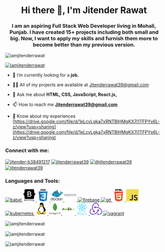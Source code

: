 <h1 align="center">Hi there 👋, I'm Jitender Rawat</h1>
<h3 align="center">I am an aspiring Full Stack Web Developer living in Mohali, Punjab. I have created 15+ projects including both small and big. Now, I want to apply my skills and furnish them more to become better than my previous version.</h3>

<p align="left"> <img src="https://komarev.com/ghpvc/?username=iamjitenderrawat&label=Profile%20views&color=0e75b6&style=flat" alt="iamjitenderrawat" /> </p>

<p align="left"> <a href="https://github.com/ryo-ma/github-profile-trophy"><img src="https://github-profile-trophy.vercel.app/?username=iamjitenderrawat" alt="iamjitenderrawat" /></a> </p>

<!-- - 🌱 I’m currently learning **.** -->
- 🌱 I’m currently looking for a **job.**

- 👨‍💻 All of my projects are available at [Jitenderrawat39@gmail.com](Jitenderrawat39@gmail.com)

- 💬 Ask me about **HTML, CSS, JavaScript, React.js,**

- 📫 How to reach me **Jitenderrawat39@gmail.com**

- 📄 Know about my experiences [https://drive.google.com/file/d/1eLcvLgka7xRNTBlHMgKX7i1TFPYx6L-z/view?usp=sharing](https://drive.google.com/file/d/1eLcvLgka7xRNTBlHMgKX7i1TFPYx6L-z/view?usp=sharing)

<h3 align="left">Connect with me:</h3>
<p align="left">
<a href="https://linkedin.com/in/jitender-b38491217" target="blank"><img align="center" src="https://raw.githubusercontent.com/rahuldkjain/github-profile-readme-generator/master/src/images/icons/Social/linked-in-alt.svg" alt="jitender-b38491217" height="30" width="40" /></a>
<a href="https://codesandbox.com/jitenderrawat39" target="blank"><img align="center" src="https://raw.githubusercontent.com/rahuldkjain/github-profile-readme-generator/master/src/images/icons/Social/codesandbox.svg" alt="jitenderrawat39" height="30" width="40" /></a>
<a href="https://www.hackerrank.com/@jitenderrawat39" target="blank"><img align="center" src="https://raw.githubusercontent.com/rahuldkjain/github-profile-readme-generator/master/src/images/icons/Social/hackerrank.svg" alt="@jitenderrawat39" height="30" width="40" /></a>
<a href="https://www.leetcode.com/jitenderrawat39" target="blank"><img align="center" src="https://raw.githubusercontent.com/rahuldkjain/github-profile-readme-generator/master/src/images/icons/Social/leet-code.svg" alt="jitenderrawat39" height="30" width="40" /></a>
</p>

<h3 align="left">Languages and Tools:</h3>
<p align="left"> <a href="https://babeljs.io/" target="_blank" rel="noreferrer"> <img src="https://www.vectorlogo.zone/logos/babeljs/babeljs-icon.svg" alt="babel" width="40" height="40"/> </a> <a href="https://getbootstrap.com" target="_blank" rel="noreferrer"> <img src="https://raw.githubusercontent.com/devicons/devicon/master/icons/bootstrap/bootstrap-plain-wordmark.svg" alt="bootstrap" width="40" height="40"/> </a> <a href="https://www.w3schools.com/css/" target="_blank" rel="noreferrer"> <img src="https://raw.githubusercontent.com/devicons/devicon/master/icons/css3/css3-original-wordmark.svg" alt="css3" width="40" height="40"/> </a> <a href="https://www.docker.com/" target="_blank" rel="noreferrer"> <img src="https://raw.githubusercontent.com/devicons/devicon/master/icons/docker/docker-original-wordmark.svg" alt="docker" width="40" height="40"/> </a> <a href="https://expressjs.com" target="_blank" rel="noreferrer"> <img src="https://raw.githubusercontent.com/devicons/devicon/master/icons/express/express-original-wordmark.svg" alt="express" width="40" height="40"/> </a> <a href="https://firebase.google.com/" target="_blank" rel="noreferrer"> <img src="https://www.vectorlogo.zone/logos/firebase/firebase-icon.svg" alt="firebase" width="40" height="40"/> </a> <a href="https://git-scm.com/" target="_blank" rel="noreferrer"> <img src="https://www.vectorlogo.zone/logos/git-scm/git-scm-icon.svg" alt="git" width="40" height="40"/> </a> <a href="https://www.w3.org/html/" target="_blank" rel="noreferrer"> <img src="https://raw.githubusercontent.com/devicons/devicon/master/icons/html5/html5-original-wordmark.svg" alt="html5" width="40" height="40"/> </a> <a href="https://developer.mozilla.org/en-US/docs/Web/JavaScript" target="_blank" rel="noreferrer"> <img src="https://raw.githubusercontent.com/devicons/devicon/master/icons/javascript/javascript-original.svg" alt="javascript" width="40" height="40"/> </a> <a href="https://kubernetes.io" target="_blank" rel="noreferrer"> <img src="https://www.vectorlogo.zone/logos/kubernetes/kubernetes-icon.svg" alt="kubernetes" width="40" height="40"/> </a> <a href="https://www.linux.org/" target="_blank" rel="noreferrer"> <img src="https://raw.githubusercontent.com/devicons/devicon/master/icons/linux/linux-original.svg" alt="linux" width="40" height="40"/> </a> <a href="https://www.mongodb.com/" target="_blank" rel="noreferrer"> <img src="https://raw.githubusercontent.com/devicons/devicon/master/icons/mongodb/mongodb-original-wordmark.svg" alt="mongodb" width="40" height="40"/> </a> <a href="https://nodejs.org" target="_blank" rel="noreferrer"> <img src="https://raw.githubusercontent.com/devicons/devicon/master/icons/nodejs/nodejs-original-wordmark.svg" alt="nodejs" width="40" height="40"/> </a> <a href="https://reactjs.org/" target="_blank" rel="noreferrer"> <img src="https://raw.githubusercontent.com/devicons/devicon/master/icons/react/react-original-wordmark.svg" alt="react" width="40" height="40"/> </a> <a href="https://redux.js.org" target="_blank" rel="noreferrer"> <img src="https://raw.githubusercontent.com/devicons/devicon/master/icons/redux/redux-original.svg" alt="redux" width="40" height="40"/> </a> <a href="https://www.vagrantup.com/" target="_blank" rel="noreferrer"> <img src="https://www.vectorlogo.zone/logos/vagrantup/vagrantup-icon.svg" alt="vagrant" width="40" height="40"/> </a> </p>

<p><img align="center" src="https://github-readme-stats.vercel.app/api/top-langs?username=iamjitenderrawat&show_icons=true&locale=en&layout=compact" alt="iamjitenderrawat" /></p>

<p><img align="center" src="https://github-readme-stats.vercel.app/api?username=iamjitenderrawat&show_icons=true&locale=en" alt="iamjitenderrawat" /></p>

<p><img align="center" src="https://github-readme-streak-stats.herokuapp.com/?user=iamjitenderrawat&" alt="iamjitenderrawat" /></p>
